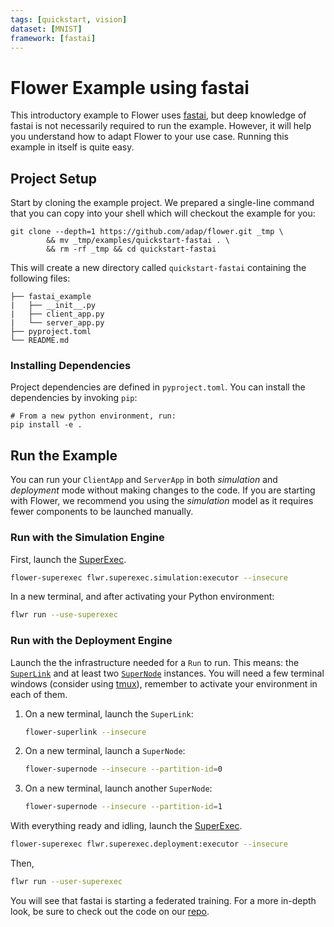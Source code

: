 ```yaml
---
tags: [quickstart, vision]
dataset: [MNIST]
framework: [fastai]
---
```


# Flower Example using fastai

This introductory example to Flower uses [fastai](https://www.fast.ai/), but deep knowledge of fastai is not necessarily required to run the example. However, it will help you understand how to adapt Flower to your use case.
Running this example in itself is quite easy.

## Project Setup

Start by cloning the example project. We prepared a single-line command that you can copy into your shell which will checkout the example for you:

```shell
git clone --depth=1 https://github.com/adap/flower.git _tmp \
		&& mv _tmp/examples/quickstart-fastai . \
		&& rm -rf _tmp && cd quickstart-fastai
```

This will create a new directory called `quickstart-fastai` containing the following files:

```shell
├── fastai_example
|   ├── __init__.py
|   ├── client_app.py
|   └── server_app.py
├── pyproject.toml
└── README.md 
```

### Installing Dependencies

Project dependencies are defined in `pyproject.toml`.
You can install the dependencies by invoking `pip`:

```shell
# From a new python environment, run:
pip install -e .
```

## Run the Example

You can run your `ClientApp` and `ServerApp` in both _simulation_ and
_deployment_ mode without making changes to the code. If you are starting
with Flower, we recommend you using the _simulation_ model as it requires
fewer components to be launched manually.

### Run with the Simulation Engine

First, launch the [SuperExec](link-to-docs).

```bash
flower-superexec flwr.superexec.simulation:executor --insecure
```

In a new terminal, and after activating your Python environment:

```bash
flwr run --use-superexec
```

### Run with the Deployment Engine

Launch the the infrastructure needed for a `Run` to run. This means:
the [`SuperLink`](https://flower.ai/docs/framework/ref-api-cli.html#flower-superlink) and at least two [`SuperNode`](docs) instances.
You will need a few terminal windows (consider using [tmux](https://github.com/tmux/tmux/wiki)), remember
to activate your environment in each of them.

1. On a new terminal, launch the `SuperLink`:
   ```bash
   flower-superlink --insecure
   ```
1. On a new terminal, launch a `SuperNode`:
   ```bash
   flower-supernode --insecure --partition-id=0
   ```
1. On a new terminal, launch another `SuperNode`:
   ```bash
   flower-supernode --insecure --partition-id=1
   ```

With everything ready and idling, launch the [SuperExec](link-to-docs).

```bash
flower-superexec flwr.superexec.deployment:executor --insecure
```

Then,

```bash
flwr run --user-superexec
```

You will see that fastai is starting a federated training. For a more in-depth look, be sure to check out the code on our [repo](https://github.com/adap/flower/tree/main/examples/quickstart-fastai).
